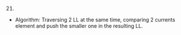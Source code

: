 21.

- Algorithm:
  Traversing 2 LL at the same time, comparing 2 currents element and push the smaller one in the resulting LL.
